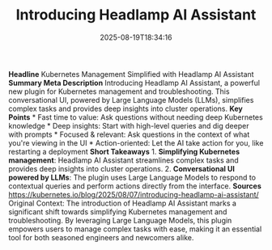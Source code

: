 ﻿---
title: "Introducing Headlamp AI Assistant"
date: "2025-08-19T18:34:16"
category: "Markets"
summary: ""
slug: "introducing headlamp ai assistant"
source_urls:
  - "https://kubernetes.io/blog/2025/08/07/introducing-headlamp-ai-assistant/"
seo:
  title: "Introducing Headlamp AI Assistant | Hash n Hedge"
  description: ""
  keywords: ["news", "markets", "brief"]
---
**Headline** Kubernetes Management Simplified with Headlamp AI Assistant  **Summary Meta Description** Introducing Headlamp AI Assistant, a powerful new plugin for Kubernetes management and troubleshooting. This conversational UI, powered by Large Language Models (LLMs), simplifies complex tasks and provides deep insights into cluster operations.  **Key Points**  * Fast time to value: Ask questions without needing deep Kubernetes knowledge * Deep insights: Start with high-level queries and dig deeper with prompts * Focused & relevant: Ask questions in the context of what you're viewing in the UI * Action-oriented: Let the AI take action for you, like restarting a deployment  **Short Takeaways**  1. **Simplifying Kubernetes management**: Headlamp AI Assistant streamlines complex tasks and provides deep insights into cluster operations. 2. **Conversational UI powered by LLMs**: The plugin uses Large Language Models to respond to contextual queries and perform actions directly from the interface.  **Sources** https://kubernetes.io/blog/2025/08/07/introducing-headlamp-ai-assistant/  Original Context: The introduction of Headlamp AI Assistant marks a significant shift towards simplifying Kubernetes management and troubleshooting. By leveraging Large Language Models, this plugin empowers users to manage complex tasks with ease, making it an essential tool for both seasoned engineers and newcomers alike. 
